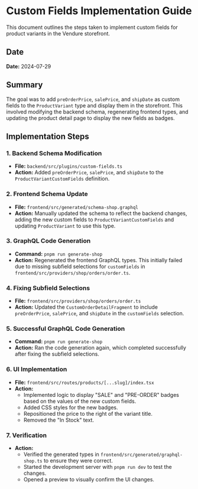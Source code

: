 # Custom Fields Implementation Guide

This document outlines the steps taken to implement custom fields for product variants in the Vendure storefront.

## Date

**Date:** 2024-07-29

## Summary

The goal was to add `preOrderPrice`, `salePrice`, and `shipDate` as custom fields to the `ProductVariant` type and display them in the storefront. This involved modifying the backend schema, regenerating frontend types, and updating the product detail page to display the new fields as badges.

## Implementation Steps

### 1. Backend Schema Modification

- **File:** `backend/src/plugins/custom-fields.ts`
- **Action:** Added `preOrderPrice`, `salePrice`, and `shipDate` to the `ProductVariantCustomFields` definition.

### 2. Frontend Schema Update

- **File:** `frontend/src/generated/schema-shop.graphql`
- **Action:** Manually updated the schema to reflect the backend changes, adding the new custom fields to `ProductVariantCustomFields` and updating `ProductVariant` to use this type.

### 3. GraphQL Code Generation

- **Command:** `pnpm run generate-shop`
- **Action:** Regenerated the frontend GraphQL types. This initially failed due to missing subfield selections for `customFields` in `frontend/src/providers/shop/orders/order.ts`.

### 4. Fixing Subfield Selections

- **File:** `frontend/src/providers/shop/orders/order.ts`
- **Action:** Updated the `CustomOrderDetailFragment` to include `preOrderPrice`, `salePrice`, and `shipDate` in the `customFields` selection.

### 5. Successful GraphQL Code Generation

- **Command:** `pnpm run generate-shop`
- **Action:** Ran the code generation again, which completed successfully after fixing the subfield selections.

### 6. UI Implementation

- **File:** `frontend/src/routes/products/[...slug]/index.tsx`
- **Action:**
    - Implemented logic to display "SALE" and "PRE-ORDER" badges based on the values of the new custom fields.
    - Added CSS styles for the new badges.
    - Repositioned the price to the right of the variant title.
    - Removed the "In Stock" text.

### 7. Verification

- **Action:**
    - Verified the generated types in `frontend/src/generated/graphql-shop.ts` to ensure they were correct.
    - Started the development server with `pnpm run dev` to test the changes.
    - Opened a preview to visually confirm the UI changes.